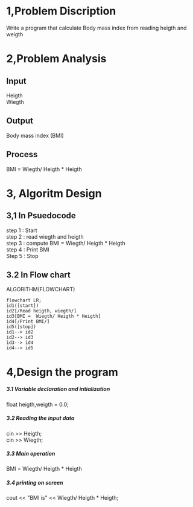 # 1,Problem Discription
Write a program that calculate Body mass index from reading heigth and weigth</br>
# 2,Problem Analysis
## Input 
Heigth</br>
Wiegth</br>
## Output
Body mass index (BMI)
## Process
BMI = Wiegth/ Heigth * Heigth </br>
# 3, Algoritm Design 
## 3,1 In Psuedocode
step 1 : Start </br>
step 2 : read wiegth and heigth </br>
step 3 : compute BMI =  Wiegth/ Heigth * Heigth </br>
step 4 : Print BMI </br>
Step 5 : Stop </br>
## 3.2 In Flow chart
ALGORITHM(FLOWCHART)

```mermaid
flowchart LR;
id1([start])
id2[/Read heigth, wiegth/]
id3[BMI =  Wiegth/ Heigth * Heigth]
id4[/Print BMI/]
id5([stop])
id1--> id2
id2--> id3
id3--> id4
id4--> id5
```
# 4,Design the program
##### 3.1 Variable declaration and intialization
float heigth,weigth = 0.0; </br>
##### 3.2 Reading the input data
cin >> Heigth; </br>
cin >> Wiegth; </br>
##### 3.3 Main operation 
BMI =  Wiegth/ Heigth * Heigth </br>
##### 3.4 printing on screen
cout <<  "BMI is" << Wiegth/ Heigth * Heigth;
